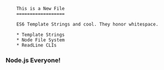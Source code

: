 
        This is a New File
        ==================

        ES6 Template Strings and cool. They honor whitespace.

        * Template Strings
        * Node File System
        * ReadLine CLIs


### Node.js Everyone!